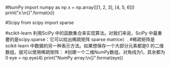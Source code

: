 #NumPy
import numpy as np
x = np.array([[1, 2, 3], [4, 5, 6]])
print("x:\n{}".format(x))


#Scipy
from scipy import sparse

#scikit-learn 利用SciPy 中的函数集合来实现算法。对我们来说，SciPy 中最重要的是scipy.sparse：它可以给出稀疏矩阵 sparse matrice）.
#稀疏矩阵是scikit-learn 中数据的另一种表示方法。如果想保存一个大部分元素都是0 的二维数组，就可以使用稀疏矩阵：
#创建一个二维NumPy数组，对角线为1，其余都为0
eye = np.eye(4)
print("NumPy array:\n{}".format(eye))
